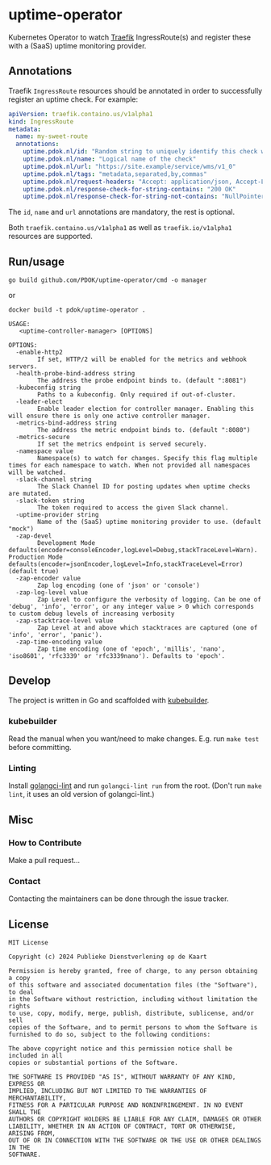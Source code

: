 # uptime-operator

Kubernetes Operator to watch [Traefik](https://github.com/traefik/traefik) IngressRoute(s) and register these with a (SaaS) uptime monitoring provider.

## Annotations

Traefik `IngressRoute` resources should be annotated in order to successfully register an uptime check. For example:

```yaml
apiVersion: traefik.containo.us/v1alpha1
kind: IngressRoute
metadata:
  name: my-sweet-route
  annotations:
    uptime.pdok.nl/id: "Random string to uniquely identify this check with the provider"
    uptime.pdok.nl/name: "Logical name of the check"
    uptime.pdok.nl/url: "https://site.example/service/wms/v1_0"
    uptime.pdok.nl/tags: "metadata,separated,by,commas"
    uptime.pdok.nl/request-headers: "Accept: application/json, Accept-Language: en"
    uptime.pdok.nl/response-check-for-string-contains: "200 OK"
    uptime.pdok.nl/response-check-for-string-not-contains: "NullPointerException"
```

The `id`, `name` and `url` annotations are mandatory, the rest is optional.

Both `traefik.containo.us/v1alpha1` as well as `traefik.io/v1alpha1` resources are supported.

## Run/usage

```shell
go build github.com/PDOK/uptime-operator/cmd -o manager
```

or

```shell
docker build -t pdok/uptime-operator .
```

```text
USAGE:
   <uptime-controller-manager> [OPTIONS]

OPTIONS:
  -enable-http2
        If set, HTTP/2 will be enabled for the metrics and webhook servers.
  -health-probe-bind-address string
        The address the probe endpoint binds to. (default ":8081")
  -kubeconfig string
        Paths to a kubeconfig. Only required if out-of-cluster.
  -leader-elect
        Enable leader election for controller manager. Enabling this will ensure there is only one active controller manager.
  -metrics-bind-address string
        The address the metric endpoint binds to. (default ":8080")
  -metrics-secure
        If set the metrics endpoint is served securely.
  -namespace value
        Namespace(s) to watch for changes. Specify this flag multiple times for each namespace to watch. When not provided all namespaces will be watched.
  -slack-channel string
        The Slack Channel ID for posting updates when uptime checks are mutated.
  -slack-token string
        The token required to access the given Slack channel.
  -uptime-provider string
        Name of the (SaaS) uptime monitoring provider to use. (default "mock")
  -zap-devel
        Development Mode defaults(encoder=consoleEncoder,logLevel=Debug,stackTraceLevel=Warn). Production Mode defaults(encoder=jsonEncoder,logLevel=Info,stackTraceLevel=Error) (default true)
  -zap-encoder value
        Zap log encoding (one of 'json' or 'console')
  -zap-log-level value
        Zap Level to configure the verbosity of logging. Can be one of 'debug', 'info', 'error', or any integer value > 0 which corresponds to custom debug levels of increasing verbosity
  -zap-stacktrace-level value
        Zap Level at and above which stacktraces are captured (one of 'info', 'error', 'panic').
  -zap-time-encoding value
        Zap time encoding (one of 'epoch', 'millis', 'nano', 'iso8601', 'rfc3339' or 'rfc3339nano'). Defaults to 'epoch'.
```

## Develop

The project is written in Go and scaffolded with [kubebuilder](https://kubebuilder.io).

### kubebuilder

Read the manual when you want/need to make changes.
E.g. run `make test` before committing.

### Linting

Install [golangci-lint](https://golangci-lint.run/usage/install/) and run `golangci-lint run`
from the root.
(Don't run `make lint`, it uses an old version of golangci-lint.)

## Misc

### How to Contribute

Make a pull request...

### Contact

Contacting the maintainers can be done through the issue tracker.

## License

```text
MIT License

Copyright (c) 2024 Publieke Dienstverlening op de Kaart

Permission is hereby granted, free of charge, to any person obtaining a copy
of this software and associated documentation files (the "Software"), to deal
in the Software without restriction, including without limitation the rights
to use, copy, modify, merge, publish, distribute, sublicense, and/or sell
copies of the Software, and to permit persons to whom the Software is
furnished to do so, subject to the following conditions:

The above copyright notice and this permission notice shall be included in all
copies or substantial portions of the Software.

THE SOFTWARE IS PROVIDED "AS IS", WITHOUT WARRANTY OF ANY KIND, EXPRESS OR
IMPLIED, INCLUDING BUT NOT LIMITED TO THE WARRANTIES OF MERCHANTABILITY,
FITNESS FOR A PARTICULAR PURPOSE AND NONINFRINGEMENT. IN NO EVENT SHALL THE
AUTHORS OR COPYRIGHT HOLDERS BE LIABLE FOR ANY CLAIM, DAMAGES OR OTHER
LIABILITY, WHETHER IN AN ACTION OF CONTRACT, TORT OR OTHERWISE, ARISING FROM,
OUT OF OR IN CONNECTION WITH THE SOFTWARE OR THE USE OR OTHER DEALINGS IN THE
SOFTWARE.
```


